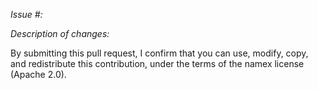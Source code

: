 *Issue #:*

*Description of changes:*


By submitting this pull request, I confirm that you can use, modify, copy, and redistribute this contribution, under the terms of the namex license (Apache 2.0).
